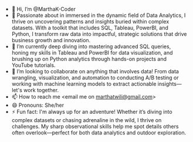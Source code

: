 - 👋 Hi, I’m @MarthaK-Coder
- 👀 Passionate about in immersed in the dynamic field of Data Analytics, I thrive on uncovering patterns and insights buried within complex datasets. With a toolkit that includes SQL, Tableau, PowerBI, and Python, I transform raw data into impactful, strategic solutions that drive business growth and innovation.
- 🌱 I’m currently deep diving into mastering advanced SQL queries, honing my skills in Tableau and PowerBI for data visualization, and brushing up on Python analytics through hands-on projects and YouTube tutorials.
- 💞️ I’m looking to collaborate on anything that involves data! From data wrangling, visualization, and automation to conducting A/B testing or working with machine learning models to extract actionable insights—let's work together.
- 📫 How to reach me <email me on marthatwili@gmail.com>
- 😄 Pronouns: She/her
- ⚡ Fun fact: I'm always up for an adventure! Whether it’s diving into complex datasets or chasing adrenaline in the wild, I thrive on challenges. My sharp observational skills help me spot details others often overlook—perfect for both data analytics and outdoor exploration.

<!---
MarthaK-Coder/MarthaK-Coder is a ✨ special ✨ repository because its `README.md` (this file) appears on your GitHub profile.
You can click the Preview link to take a look at your changes.
--->
